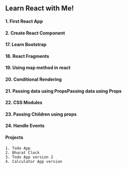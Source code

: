 ## Learn React with Me!

#### 1. First React App

#### 2. Create React Component

#### 17. Learn Bootstrap

#### 18. React Fragments

#### 19. Using map method in react

#### 20. Conditional Rendering

#### 21. Passing data using PropsPassing data using Props

#### 22. CSS Modules

#### 23. Passing Children using props

#### 24. Handle Events

#### Projects

    1. Todo App
    2. Bharat Clock
    3. Todo App version 2
    4. Calculator App version
